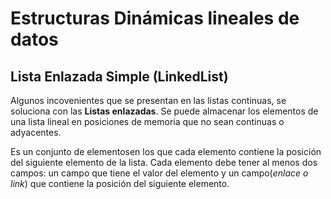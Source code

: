 # Estructuras Dinámicas lineales de datos

## Lista Enlazada Simple (LinkedList)

Algunos incovenientes que se presentan en las listas continuas, se soluciona con las **Listas enlazadas**. Se puede almacenar los
elementos de una lista lineal en posiciones de memoria que no sean continuas o adyacentes.

Es un conjunto de elementosen los que cada elemento contiene la posición del siguiente elemento de la lista. Cada elemento debe tener
al menos dos campos: un campo que tiene el valor del elemento y un campo(_enlace o link_) que contiene la posición del siguiente elemento.
